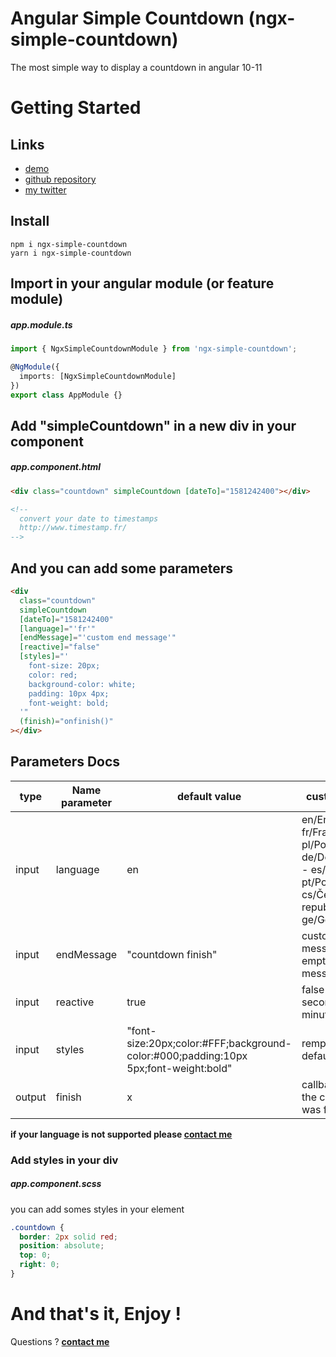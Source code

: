 # Angular Simple Countdown (ngx-simple-countdown)

The most simple way to display a countdown in angular 10-11

# Getting Started

## Links

- [demo](https://ngx-simple.maximejacquet.fr/countdown)
- [github repository](https://github.com/maxime1jacquet/ngx-simple-countdown)
- [my twitter](https://twitter.com/maxime1jacquet)

## Install

```
npm i ngx-simple-countdown
yarn i ngx-simple-countdown
```

## Import in your angular module (or feature module)

##### app.module.ts

```ts
import { NgxSimpleCountdownModule } from 'ngx-simple-countdown';

@NgModule({
  imports: [NgxSimpleCountdownModule]
})
export class AppModule {}
```

## Add "simpleCountdown" in a new div in your component

##### app.component.html

```html
<div class="countdown" simpleCountdown [dateTo]="1581242400"></div>

<!-- 
  convert your date to timestamps
  http://www.timestamp.fr/ 
-->
```

## And you can add some parameters

```html
<div
  class="countdown"
  simpleCountdown
  [dateTo]="1581242400"
  [language]="'fr'"
  [endMessage]="'custom end message'"
  [reactive]="false"
  [styles]="'
    font-size: 20px;
    color: red;
    background-color: white;
    padding: 10px 4px;
    font-weight: bold;
  '"
  (finish)="onfinish()"
></div>
```

## Parameters Docs

| type   | Name parameter | default value                                                                       | custom value                                                                                                       |
| ------ | -------------- | ----------------------------------------------------------------------------------- | ------------------------------------------------------------------------------------------------------------------ |
| input  | language       | en                                                                                  | en/English - fr/Francais - pl/Polski - de/Deutschland - es/España - pt/Portugal - cs/Česká republika - ge/Georgian |
| input  | endMessage     | "countdown finish"                                                                  | custom the end message (or empty message)                                                                          |
| input  | reactive       | true                                                                                | false (remove seconds and minutes)                                                                                 |
| input  | styles         | "font-size:20px;color:#FFF;background-color:#000;padding:10px 5px;font-weight:bold" | remplace my default |                                                                                                                                                       
| output | finish         | x                                                                                   | callback when the countdown was finish                                                                             |

**if your language is not supported please [contact me](https://twitter.com/maxime1jacquet)**

### Add styles in your div

##### app.component.scss

you can add somes styles in your element

```css
.countdown {
  border: 2px solid red;
  position: absolute;
  top: 0;
  right: 0;
}
```

# And that's it, Enjoy !

Questions ? **[contact me](https://twitter.com/maxime1jacquet)**
